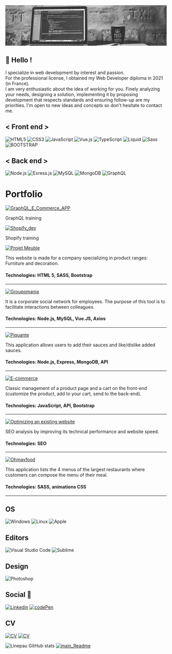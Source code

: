 <img src="main.png">


## 👋 Hello !

<p>
    I specialize in web development by interest and passion.</br>
    For the professional license, I obtained my Web Developer diploma in 2021 (in France).</br>
    I am very enthusiastic about the idea of ​​working for you.
    Finely analyzing your needs, designing a solution, implementing it by proposing development that respects standards and ensuring follow-up are my priorities.
    I'm open to new ideas and concepts so don't hesitate to contact me.
</p>

<h2>< Front end ></h2>

![HTML5](https://img.shields.io/badge/-HTML5-%23E44D27?style=for-the-badge&logo=html5&logoColor=ffffff)
![CSS3](https://img.shields.io/badge/-CSS3-%231572B6?style=for-the-badge&logo=css3)
![JavaScript](https://img.shields.io/badge/JAVASCRIPT-323330?style=for-the-badge&logo=javascript&logoColor=F7DF1E)
![Vue.js](https://img.shields.io/badge/Vue.js-35495E?style=for-the-badge&logo=vue.js&logoColor=4FC08D)
![TypeScript](https://img.shields.io/badge/TypeScript-21618C?style=for-the-badge&logo=TypeScript&logoColor=000000)
![Liquid](https://img.shields.io/badge/-Liquid-%96BF48?style=for-the-badge&logo=Liquid&logoColor=ffffff)
![Sass](https://img.shields.io/badge/Sass-7D3C98?style=for-the-badge&logo=Sass&logoColor=white)
![BOOTSTRAP](https://img.shields.io/badge/Bootstrap-563D7C?style=for-the-badge&logo=bootstrap&logoColor=white)

<h2>< Back end ></h2>

![Node.js](https://img.shields.io/badge/Node.js-229954?style=for-the-badge&logo=Node.js&logoColor=000000)
![Exress.js](https://img.shields.io/badge/Exress.js-%23777BB4.svg?style=for-the-badge&logo=Exress.js&logoColor=white)
![MySQL](https://img.shields.io/badge/MySQL-154360?style=for-the-badge&logo=MySQL&logoColor=white)
![MongoDB](https://img.shields.io/badge/MongoDB-239B56?style=for-the-badge&logo=MongoDB&logoColor=000000)
![GraphQL](https://img.shields.io/badge/GraphQL-e10098?style=for-the-badge&logo=GraphQL&logoColor=000000)

<h1>Portfolio</h1>

[![GraphQL_E_Commerce_APP](https://img.shields.io/badge/GraphQL_E_Commerce_APP-F39C12?style=for-the-badge&logo=cliqz&logoColor=000000)](https://github.com/Artur01300/GraphQL_E-Commerce-APP)

<p>
    GraphQL training
</p>

[![Shopify_dev](https://img.shields.io/badge/Shopify_dev-F39C12?style=for-the-badge&logo=cliqz&logoColor=000000)](https://github.com/Artur01300/Shopify-dev)

<p>
    Shopify training
</p>

[![Projet Meuble](https://img.shields.io/badge/Projet_Meuble-F39C12?style=for-the-badge&logo=cliqz&logoColor=000000)](https://artur01300.github.io/ProjetMeuble/)

<p>
    This website is made for a company specializing in product ranges: Furniture and decoration.
</p>

#### Technologies: HTML 5, SASS, Bootstrap

***
   
[![Groupomania](https://img.shields.io/badge/Groupomania-F39C12?style=for-the-badge&logo=cliqz&logoColor=000000)](https://github.com/Artur01300/OC_P7)

<p>
    It is a corporate social network for employees. The purpose of this tool is to facilitate interactions between colleagues.
</p>

#### Technologies: Node.js, MySQL, Vue.JS, Axios

***

[![Piquante](https://img.shields.io/badge/Piquante-F39C12?style=for-the-badge&logo=cliqz&logoColor=000000)](https://github.com/Artur01300/OC_P6)

<p>
   This application allows users to add their sauces and like/dislike added sauces.
</p>

#### Technologies: Node.js, Express, MongoDB, API

***

   
[![E-commerce](https://img.shields.io/badge/E_commerce-F39C12?style=for-the-badge&logo=cliqz&logoColor=000000)](https://github.com/Artur01300/OC_P5)

<p>
   Classic management of a product page and a cart on the front-end (customize the product, add to your cart, send to the back-end).
</p>

#### Technologies: JavaScript, API, Bootstrap

***
   
[![Optimizing an existing website](https://img.shields.io/badge/Optimizing_an_existing_website-F39C12?style=for-the-badge&logo=cliqz&logoColor=000000)](https://github.com/Artur01300/OC_P4)

<p>
   SEO analysis by improving its technical performance and website speed.
</p>

#### Technologies: SEO

***
   
[![Ohmayfood](https://img.shields.io/badge/Ohmayfood-F39C12?style=for-the-badge&logo=cliqz&logoColor=000000)](https://github.com/Artur01300/OC_P3)

<p>
    This application lists the 4 menus of the largest restaurants where customers can compose the menu of their meal.
</p>

#### Technologies: SASS, animations CSS
***

<h2>OS</h2>

![Windows](https://img.shields.io/badge/windows-0078D6?style=for-the-badge&logo=windows&logoColor=white)
![Linux](https://img.shields.io/badge/Linux-F1C40F?style=for-the-badge&logo=Linux&logoColor=white)
![Apple](https://img.shields.io/badge/Apple-797D7F?style=for-the-badge&logo=Apple&logoColor=white)

<h2>Editors</h2>

![Visual Studio Code](https://img.shields.io/badge/Visual%20Studio%20Code-0078d7.svg?style=for-the-badge&logo=visual-studio-code&logoColor=white)
![Sublime](https://img.shields.io/badge/Sublime-DC7633.svg?style=for-the-badge&logo=Sublime&logoColor=white)

<h2>Design</h2>

![Photoshop](https://img.shields.io/badge/Photoshop-2C4762.svg?style=for-the-badge&logo=Photoshop&logoColor=3498DB)

<h2>Social 👥</h2>

[![Linkedin](https://img.shields.io/badge/-Artur-2E86C1?style=for-the-badge&logo=Linkedin)](https://www.linkedin.com/in/artur-karapetyan-8058b61a7/) 
[![codePen](https://img.shields.io/badge/codepen-797D7F?style=for-the-badge&logo=codepen&logoColor=white)](https://codepen.io/Artur_K)

<h2>CV</h2>

[![CV](https://img.shields.io/badge/Franch-F39C12?style=for-the-badge&logo=docusign&logoColor=000000)](https://github.com/Artur01300/Artur01300/blob/master/CV_fr.pdf)
[![CV](https://img.shields.io/badge/English-138D75?style=for-the-badge&logo=docusign&logoColor=000000)](https://github.com/Artur01300/Artur01300/blob/master/CV_en.pdf)


![Linepau GitHub stats](https://github-readme-stats.vercel.app/api?username=Artur01300&show_icons=true&theme=radical)
[![main_Readme](https://github-readme-stats.vercel.app/api/top-langs/?username=Artur01300&layout=compact&theme=radical)](https://github.com/Artur01300/github-readme-stats)

